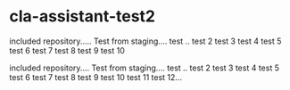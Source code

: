 # cla-assistant-test2
included repository..... Test from staging.... test .. test 2 test 3 test 4 test 5 test 6 test 7 test 8 test 9 test 10

included repository.... Test from staging.... test .. test 2 test 3 test 4 test 5 test 6 test 7 test 8 test 9 test 10 test 11 test 12...

